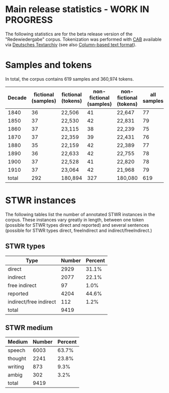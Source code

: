 # Main release statistics - WORK IN PROGRESS

The following statistics are for the beta release version of the "Redewiedergabe" corpus. Tokenization was performed with [CAB](https://kaskade.dwds.de/demo/cab/file) available via [Deutsches Textarchiv](http://www.deutschestextarchiv.de) (see also [Column-based text format](https://github.com/redewiedergabe/corpus/wiki/Column-based-text-format)).

# Samples and tokens

In total, the corpus contains 619 samples and 360,974 tokens.

| Decade | fictional (samples) | fictional (tokens) | non-fictional (samples) | non-fictional (tokens) | all samples | all tokens |
|--------|---------------------|--------------------|---------------------------|--------------------------|----------------|---------------|
| 1840   | 36                  | 22,506             | 41                        | 22,647                   | 77             | 45,153        |
| 1850   | 37                  | 22,530             | 42                        | 22,831                   | 79             | 45,361        |
| 1860   | 37                  | 23,115             | 38                        | 22,239                   | 75             | 45,354        |
| 1870   | 37                  | 22,359             | 39                        | 22,431                   | 76             | 44,790        |
| 1880   | 35                  | 22,159             | 42                        | 22,389                   | 77             | 44,548        |
| 1890   | 36                  | 22,633             | 42                        | 22,755                   | 78             | 45,388        |
| 1900   | 37                  | 22,528             | 41                        | 22,820                   | 78             | 45,348        |
| 1910   | 37                  | 23,064             | 42                        | 21,968                   | 79             | 45,032        |
| total | 292                 | 180,894            | 327                       | 180,080                  | 619            | 360,974       |

# STWR instances
The following tables list the number of annotated STWR instances in the corpus. These instances vary greatly in length, between one token (possible for STWR types direct and reported) and several sentences (possible for STWR types direct, freeIndirect and indirect/freeIndirect.)

## STWR types
| Type                    | Number | Percent|
|------------------------|--------|---------|
| direct                 | 2929   | 31.1%   |
| indirect               | 2077   | 22.1%   |
| free indirect          | 97     | 1.0%    |
| reported               | 4204   | 44.6%   |
| indirect/free indirect | 112    | 1.2%    |
| total                 | 9419   |         |

## STWR medium
| Medium  | Number | Percent |
|---------|--------|---------|
| speech  | 6003   | 63.7%   |
| thought | 2241   | 23.8%   |
| writing | 873    | 9.3%    |
| ambig   | 302    | 3.2%    |
| total  | 9419   |         |
